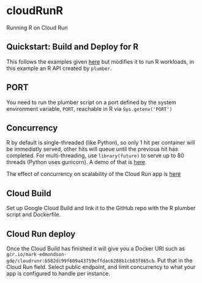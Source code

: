 # cloudRunR
Running R on Cloud Run

## Quickstart: Build and Deploy for R

This follows the examples given [here](https://cloud.google.com/run/docs/quickstarts/build-and-deploy) but modifies it to run R workloads, in this example an R API created by `plumber`. 

## PORT

You need to run the plumber script on a port defined by the system environment variable, `PORT`, reachable in R via `Sys.getenv('PORT')`

## Concurrency

R by default is single-threaded (like Python), so only 1 hit per container will be immediatly served, other hits will queue until the previous hit has completed.  For multi-threading, use `library(future)` to serve up to 80 threads (Python uses gunicorn).  A demo of that is [here](https://github.com/FvD/futureplumber/blob/master/multiprocess/future.R)

The effect of concurrency on scalability of the Cloud Run app is [here](https://cloud.google.com/run/docs/about-concurrency)

## Cloud Build

Set up Google Cloud Build and link it to the GitHub repo with the R plumber script and Dockerfile.  

## Cloud Run deploy

Once the Cloud Build has finished it will give you a Docker URI such as `gcr.io/mark-edmondson-gde/cloudrunr:b582dc99f609a43759effdac6288b1cb03f865cb`.  Put that in the Cloud Run field. Select public endpoint, and limit concurrency to what your app is configured to handle per instance. 
